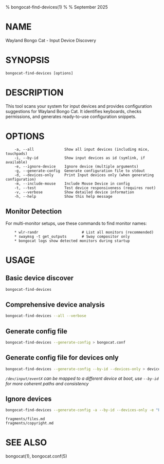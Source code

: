 % bongocat-find-devices(1)
% 
% September 2025

# NAME
Wayland Bongo Cat - Input Device Discovery

# SYNOPSIS
`bongocat-find-devices [options]`

# DESCRIPTION
This tool scans your system for input devices and provides configuration
suggestions for Wayland Bongo Cat. It identifies keyboards, checks
permissions, and generates ready-to-use configuration snippets.

# OPTIONS
        -a, --all              Show all input devices (including mice, touchpads)
        -i, --by-id            Show input devices as id (symlink, if available)
        -e, --ignore-device    Ignore device (multiple arguments)
        -g, --generate-config  Generate configuration file to stdout
        -d, --devices-only     Print Input devices only (when generating configuration)
        -m, --include-mouse    Include Mouse Device in config
        -t, --test             Test device responsiveness (requires root)
        -v, --verbose          Show detailed device information
        -h, --help             Show this help message

## Monitor Detection

For multi-monitor setups, use these commands to find monitor names:

        * wlr-randr                    # List all monitors (recommended)
        * swaymsg -t get_outputs       # Sway compositor only
        * bongocat logs show detected monitors during startup


# USAGE

## Basic device discover

```bash
bongocat-find-devices
```


## Comprehensive device analysis

```bash
bongocat-find-devices --all --verbose
```

## Generate config file

```bash
bongocat-find-devices --generate-config > bongocat.conf
```

## Generate config file for devices only

```bash
bongocat-find-devices --generate-config --by-id --devices-only > devices.bongocat.conf
```

_`/dev/input/eventX` can be mapped to a different device at boot, use `--by-id` for more coherent paths and consistency_

## Ignore devices

```bash
bongocat-find-devices --generate-config -a --by-id --devices-only -e "Power Button" -e "Mic Consumer" > devices.bongocat.conf
```

```{.include}
fragments/files.md
fragments/copyright.md
```

# SEE ALSO
bongocat(1), bongocat.conf(5)
